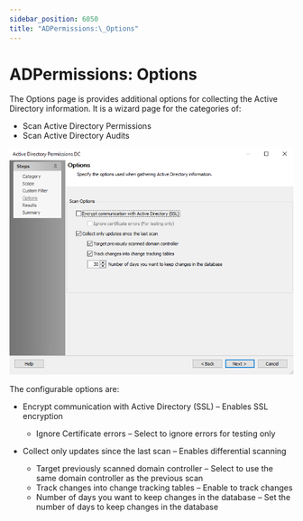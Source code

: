 ```yaml
---
sidebar_position: 6050
title: "ADPermissions:\_Options"
---
```


# ADPermissions: Options

The Options page is provides additional options for collecting the Active Directory information. It is a wizard page for the categories of:

* Scan Active Directory Permissions
* Scan Active Directory Audits

![ADPermissions Data Collector wizard Options page](../../../../../../../static/images/AccessAnalyzer_12.0/Content/Resources/Images/EnterpriseAuditor/Admin/DataCollector/ADPermissions/Options.png "ADPermissions Data Collector wizard Options page")

The configurable options are:

* Encrypt communication with Active Directory (SSL) – Enables SSL encryption

  * Ignore Certificate errors – Select to ignore errors for testing only
* Collect only updates since the last scan – Enables differential scanning

  * Target previously scanned domain controller – Select to use the same domain controller as the previous scan
  * Track changes into change tracking tables – Enable to track changes
  * Number of days you want to keep changes in the database – Set the number of days to keep changes in the database